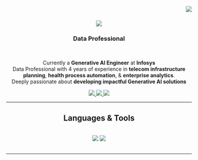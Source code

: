 <img align="right" src="https://visitor-badge.laobi.icu/badge?page_id=rajaravindp.rajaravindp" />

<h1 align="center">
    <img src="https://readme-typing-svg.herokuapp.com/?font=Times+New+Roman&size=35&center=true&vCenter=true&width=500&height=70&duration=4000&lines=HI there!;+Aravind here!;" />
</h1>

<h3 align="center"> Data Professional </h3>

<br/>

<div align="center">
    
 Currently a **Generative AI Engineer** at **Infosys** <br>
 Data Professional with 4 years of experience in **telecom infrastructure planning**, **health process automation**, & **enterprise analytics**. <br>
 Deeply passionate about **developing impactful Generative AI solutions** <br>

 </div>

<div align="center"> 
  <a href="aravindrajpalepu@gmail.com">
    <img src="https://img.shields.io/badge/Gmail-333333?style=for-the-badge&logo=gmail&logoColor=Red" />
  </a>
  <a href="https://www.linkedin.com/in/aravindpalepuraj/" target="_blank">
    <img src="https://img.shields.io/badge/LinkedIn-0077B5?style=for-the-badge&logo=linkedin&logoColor=white" target="_blank" />
  </a>
  <a href="https://rajaravindp.github.io/aravindPalepu.github.io/" target="_blank">
     <img src="https://img.shields.io/badge/Portfolio-FF5722?style=for-the-badge&logo=todoist&logoColor=white" target="_blank" /> <!-- sqlite, safari, google-chrome are other good icon options -->
  </a>
</div>

 <hr/>

 <h2 align="center"> Languages & Tools </h2>
<br/>
<div align="center">
    <img src="https://skillicons.dev/icons?i=python,postgres,r,aws,vscode,github,selenium,pytorch,powershell,anaconda,opencv,linux" />
    <img src="https://skillicons.dev/icons?i=sklearn,mongodb,java,mysql,flask,docker,tensorflow,html,css,sqlite,stackoverflow" /><br>
</div>

 <br/>
<hr/>

